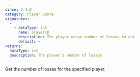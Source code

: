 ```yaml
---
since: 2.4.0
category: Player Score
signatures:
  -
    - dataType: int
      name: playerID
      description: The player whose number of losses to get
      default: ~
returns:
  dataType: int
  description: The player's number of losses
---
```


Get the number of losses for the specified player.
